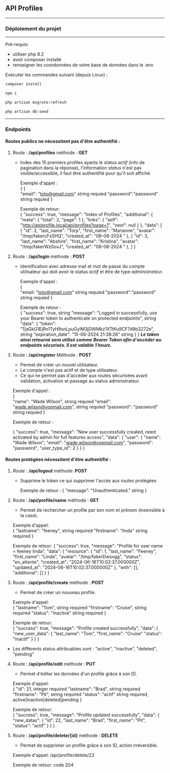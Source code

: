 ## API Profiles
** **
### Déploiement du projet
** **

Pré-requis:
    
* utiliser php 8.2
* avoir composer installé
* renseigner les coordonnées de votre base de données dans le .env

Exécuter les commandes suivant (depuis Linux) :

``` bash 
composer install
```
``` bash
npm i
```
``` bash
php artisan migrate:refresh
```
``` bash
php artisan db:seed
```

** **
### Endpoints

#### Routes publics ne nécessitent pas d'être authentifié :
1. Route : __/api/profiles__ méthode : **GET**
   - Index des 15 premiers profiles ayants le status *actif* (info de pagination dans la réponse), l'information *status* n'est pas visible/accessible, il faut être authentifié pour qu'il soit affiché.
       

        Exemple d'appel :    
      {
         {   
           "email": "toto@gmail.com"  string requied
           "password":"password"  string requied
         }  

        Exemple de retour:  
        {
    "success": true,
    "message": "Index of Profiles",
    "additional": {
        "meta": {
            "total": 2,
            "page": 1
        },
        "links": {
            "self": "http://apiprofile.local/api/profiles?page=1",
            "next": null
        }
    },
    "data": [
        {
            "id": 2,
            "last_name": "Torp",
            "first_name": "Marianne",
            "avatar": "/tmp/fakercFsSHQ",
            "created_at": "08-08-2024 "
        },
        {
            "id": 3,
            "last_name": "Abshire",
            "first_name": "Kristina",
            "avatar": "/tmp/fakerWz0ovJ",
            "created_at": "08-08-2024 "
        },
    ]
}
     

2. Route : __/api/login__ méthode : **POST**
   - Identification avec adresse mail et mot de passe du compte utilisateur qui doit avoir le status *actif* et être de type *administrateur*.
      
     
      Exemple d'appel :    
     {   
       "email: "toto@gmail.com"  string requied
       "password":"password"  string requied
     }  
     
     Exemple de retour :    
     {
       "success": true, string
       "message": "Logged in successfully, use your Bearer token to authenticate on protected endpoints", string
       "data": {
          "token": "1|aGkG1EjRn1TyH9snLpuGyIM3jDWMkz1XTtKu9CF7d9b3272e", string
          "expiration_date": "15-06-2024 21:38:26" string
     }
    }
 _**Le token ainsi retourné sera utilisé comme Bearer Token afin d'accéder au endpoints sécurisés. Il est valable 1 heure.**_
4. Route : __/api/register__ Méthode : **POST**
   - Permet de créer un nouvel utilisateur.  
   - Le compte n'est pas actif et de type utilisateur.  
   - Ce qui ne permet pas d'accéder aux routes sécurisées avant validation, activation et passage au status administrateur.


    Exemple d'appel :  
    {  
      "name": "Wade Wilson",  string requied
      "email": "wade.wilson@yopmail.com", string requied
      "password": "password"  string requied
    }  

    Exemple de retour :  

    {
      "success": true,
      "message": "New user successfully created, need activated by admin for full features access",
      "data": {
      "user": {
      "name": "Wade Wilson",
      "email": "wade.wilson@yopmail.com",
      "password": "password",
      "user_type_id": 2
             }
           }
    }



#### Routes protégées nécessitent d'être authentifié :

1. _Route : **/api/logout**_ méthode:  **POST**
   - Supprime le token ce qui supprimer l'accès aux routes protégées

   
     Exemple de retour : 
    {
     "message": "Unauthenticated." string
    }
2. Route : **/api/profile/name** méthode : **GET**
    - Permet de rechercher un profile par son nom et prénom (insensible à la case).


    Exemple d'appel:  
    {
     "lastname": "feeney", string required
     "firstname": "linda" string required
    }

    Exemple de retour:
     {
    "success": true,
    "message": "Profile for user name = feeney linda",
    "data": {
        "resource": {
            "id": 1,
            "last_name": "Feeney",
            "first_name": "Linda",
            "avatar": "/tmp/fakerDwsvgg",
            "status": "en_attente",
            "created_at": "2024-06-16T10:02:37.000000Z",
            "updated_at": "2024-06-16T10:02:37.000000Z"
        },
        "with": [],
        "additional": []
     }
    }
3. Route : **/api/profile/create** méthode : **POST**
   - Permet de créer un nouveau profile.

    
    Exemple d'appel:  
    {
     "lastname": "Tom", string required
     "firstname": "Cruise", string required
     "status": "inactive" string required
    }

    Exemple de retour:  
    {
     "success": true,
     "message": "Profile created successfully",
     "data": {
     "new_user_data": {
     "last_name": "Tom",
     "first_name": "Cruise"
     "status": "inactif"
      }
     }
    }
- Les différents status attribuables sont :  "active", "inactive", "deleted", "pending"

4. Route : **/api/profile/edit** méthode : **PUT**
    - Permet d'éditer les données d'un profile grâce à son ID.
   

    Exemple d'appel:  
     {
      "id": 21, integer required
      "lastname": "Brad", string required
      "firstname": "Pit", string required
      "status": "actif" string required, active|inactive|deleted|pending
      }

    Exemple de retour:  
    {
     "success": true,
     "message": "Profile updated successfully",
     "data": {
     "new_datas": {
     "id": 22,
     "last_name": "Brad",
     "first_name": "Pit",
     "status": "actif"
      }
     }
    }


5. Route : **/api/profile/delete/{id}** méthode : **DELETE**
   - Permet de supprimer un profile grâce à son ID, action irréversible.

    
    Exemple d'appel:  /api/profile/delete/22

    Exemple de retour: code 204


